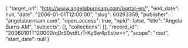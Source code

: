 {
  "target_url": "http://www.angelaburnsam.com/portal-en/", 
  "end_date": null, 
  "date": "2006-01-01T12:00:00", 
  "slug": 60293359, 
  "publisher": "angelaburnsam.com", 
  "open_access": true, 
  "npld": false, 
  "title": "Angela Burns AM", 
  "subjects": [], 
  "collections": [], 
  "record_id": "20060101T120000/qDrS0vdfLrTrKySw4pEstw==", 
  "scope": "root", 
  "start_date": null
}

